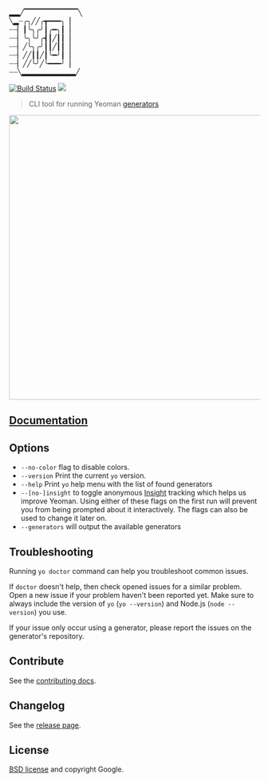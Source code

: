 ▂▂╱▔▔▔▔▔▔▔▔▔▔╲  
╲▂┈╭╮╱╱╭┳━━━╮▕  
┈┈▏┃╰╮╭╯┃╭━╮┃▕  
┈┈▏╰╮╰╯╭┫┃╱┃┃▕  
┈┈▏╱╰╮╭╯┃┃╱┃┃▕  
┈┈▏╱╱┃┃╱┃╰━╯┃▕  
┈┈▏╱╱╰╯╱╰━━━╯▕  
┈┈╲▂▂▂▂▂▂▂▂▂▂╱


[![Build Status](https://travis-ci.org/yeoman/yo.svg?branch=master)](https://travis-ci.org/yeoman/yo) ![](http://img.shields.io/badge/unicorn-approved-ff69b4.svg)

> CLI tool for running Yeoman [generators](http://yeoman.io/generators/)

<img src="screenshot.png" width="569">


## [Documentation](https://github.com/yeoman/yeoman/wiki)


## Options

- `--no-color` flag to disable colors.
- `--version` Print the current `yo` version.
- `--help` Print `yo` help menu with the list of found generators
- `--[no-]insight` to toggle anonymous [Insight](https://github.com/yeoman/insight) tracking which helps us improve Yeoman. Using either of these flags on the first run will prevent you from being prompted about it interactively. The flags can also be used to change it later on.
- `--generators` will output the available generators


## Troubleshooting

Running `yo doctor` command can help you troubleshoot common issues.

If `doctor` doesn't help, then check opened issues for a similar problem. Open a new issue if your problem haven't been reported yet. Make sure to always include the version of `yo` (`yo --version`) and Node.js (`node --version`) you use.

If your issue only occur using a generator, please report the issues on the generator's repository.


## Contribute

See the [contributing docs](https://github.com/yeoman/yeoman/blob/master/contributing.md).


## Changelog

See the [release page](https://github.com/yeoman/yo/releases).


## License

[BSD license](http://opensource.org/licenses/bsd-license.php) and copyright Google.
